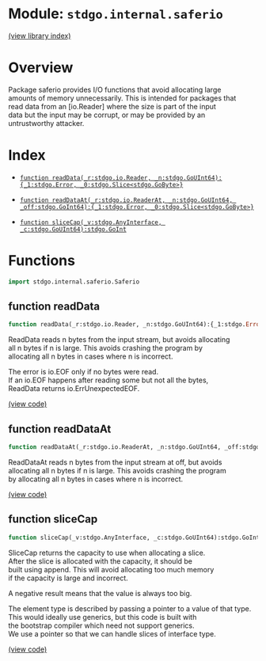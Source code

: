 # Module: `stdgo.internal.saferio`

[(view library index)](../../stdgo.md)


# Overview


Package saferio provides I/O functions that avoid allocating large  
amounts of memory unnecessarily. This is intended for packages that  
read data from an \[io.Reader\] where the size is part of the input  
data but the input may be corrupt, or may be provided by an  
untrustworthy attacker.  



# Index


- [`function readData(_r:stdgo.io.Reader, _n:stdgo.GoUInt64):{_1:stdgo.Error, _0:stdgo.Slice<stdgo.GoByte>}`](<#function-readdata>)

- [`function readDataAt(_r:stdgo.io.ReaderAt, _n:stdgo.GoUInt64, _off:stdgo.GoInt64):{_1:stdgo.Error, _0:stdgo.Slice<stdgo.GoByte>}`](<#function-readdataat>)

- [`function sliceCap(_v:stdgo.AnyInterface, _c:stdgo.GoUInt64):stdgo.GoInt`](<#function-slicecap>)

# Functions


```haxe
import stdgo.internal.saferio.Saferio
```


## function readData


```haxe
function readData(_r:stdgo.io.Reader, _n:stdgo.GoUInt64):{_1:stdgo.Error, _0:stdgo.Slice<stdgo.GoByte>}
```


ReadData reads n bytes from the input stream, but avoids allocating  
all n bytes if n is large. This avoids crashing the program by  
allocating all n bytes in cases where n is incorrect.  



The error is io.EOF only if no bytes were read.  
If an io.EOF happens after reading some but not all the bytes,  
ReadData returns io.ErrUnexpectedEOF.  



[\(view code\)](<./Saferio.hx#L35>)


## function readDataAt


```haxe
function readDataAt(_r:stdgo.io.ReaderAt, _n:stdgo.GoUInt64, _off:stdgo.GoInt64):{_1:stdgo.Error, _0:stdgo.Slice<stdgo.GoByte>}
```


ReadDataAt reads n bytes from the input stream at off, but avoids  
allocating all n bytes if n is large. This avoids crashing the program  
by allocating all n bytes in cases where n is incorrect.  



[\(view code\)](<./Saferio.hx#L71>)


## function sliceCap


```haxe
function sliceCap(_v:stdgo.AnyInterface, _c:stdgo.GoUInt64):stdgo.GoInt
```


SliceCap returns the capacity to use when allocating a slice.  
After the slice is allocated with the capacity, it should be  
built using append. This will avoid allocating too much memory  
if the capacity is large and incorrect.  



A negative result means that the value is always too big.  



The element type is described by passing a pointer to a value of that type.  
This would ideally use generics, but this code is built with  
the bootstrap compiler which need not support generics.  
We use a pointer so that we can handle slices of interface type.  



[\(view code\)](<./Saferio.hx#L115>)


